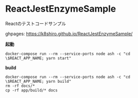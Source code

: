 # ReactJestEnzymeSample
Reactのテストコードサンプル

ghpages: https://k8shiro.github.io/ReactJestEnzymeSample/

**起動**

```
docker-compose run --rm --service-ports node ash -c "cd \$REACT_APP_NAME; yarn start"
```

**build**

```
docker-compose run --rm --service-ports node ash -c "cd \$REACT_APP_NAME; yarn build"
rm -rf docs/*
cp -rf app/build/* docs
```